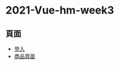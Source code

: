 # 2021-Vue-hm-week3
頁面
---
* [登入](https://alertislow.github.io/2021-Vue-hm-week3/login.html)
* [商品頁面](https://alertislow.github.io/2021-Vue-hm-week3/products.html)
